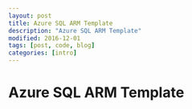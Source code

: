 ```yaml
---
layout: post
title: Azure SQL ARM Template
description: "Azure SQL ARM Template"
modified: 2016-12-01
tags: [post, code, blog]
categories: [intro]
---
```


# Azure SQL ARM Template

